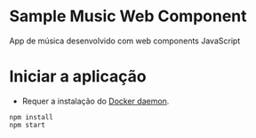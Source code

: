 # Sample Music Web Component
App de música desenvolvido com web components JavaScript

# Iniciar a aplicação

* Requer a instalação do [Docker daemon](https://docs.docker.com/get-docker/).

```
npm install
npm start
```